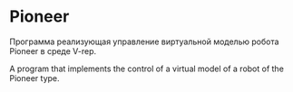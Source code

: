 # Pioneer
<p>  Программа реализующая управление виртуальной моделью робота Pioneer в среде V-rep.</p>
<p>  A program that implements the control of a virtual model of a robot of the Pioneer type.</p>
